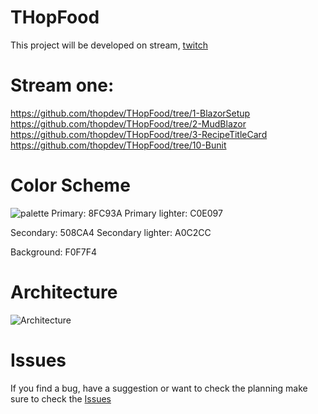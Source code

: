 # THopFood
This project will be developed on stream, [twitch](https://twitch.tv/thopdev)

# Stream one:
https://github.com/thopdev/THopFood/tree/1-BlazorSetup
https://github.com/thopdev/THopFood/tree/2-MudBlazor
https://github.com/thopdev/THopFood/tree/3-RecipeTitleCard
https://github.com/thopdev/THopFood/tree/10-Bunit

# Color Scheme
![palette](https://user-images.githubusercontent.com/9268249/109420459-e65ed600-79d2-11eb-86b3-5483dbcb4c94.png)
Primary: 8FC93A
Primary lighter: C0E097

Secondary: 508CA4
Secondary lighter: A0C2CC

Background: F0F7F4


# Architecture
![Architecture](https://user-images.githubusercontent.com/9268249/109420448-d8a95080-79d2-11eb-82a1-3a6d4dbb8661.png)


# Issues
If you find a bug, have a suggestion or want to check the planning make sure to check the [Issues](https://github.com/thopdev/THopFood/issues)
